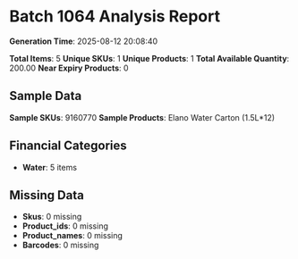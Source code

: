 # Batch 1064 Analysis Report

**Generation Time**: 2025-08-12 20:08:40

**Total Items**: 5
**Unique SKUs**: 1
**Unique Products**: 1
**Total Available Quantity**: 200.00
**Near Expiry Products**: 0

## Sample Data
**Sample SKUs**: 9160770
**Sample Products**: Elano Water Carton (1.5L*12)

## Financial Categories
- **Water**: 5 items

## Missing Data
- **Skus**: 0 missing
- **Product_ids**: 0 missing
- **Product_names**: 0 missing
- **Barcodes**: 0 missing
